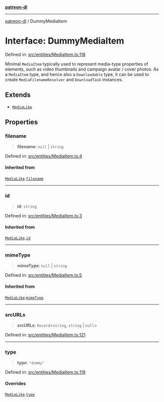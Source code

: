 [**patreon-dl**](../README.md)

***

[patreon-dl](../README.md) / DummyMediaItem

# Interface: DummyMediaItem

Defined in: [src/entities/MediaItem.ts:118](https://github.com/patrickkfkan/patreon-dl/blob/4add035452a0337eb07608bde52caecf1dcf43e7/src/entities/MediaItem.ts#L118)

Minimal `MediaItem` typically used to represent media-type properties of elements, such
as video thumbnails and campaign avatar / cover photos.
As a `MediaItem` type, and hence also a `Downloadable` type, it can be used to create
`MediaFilenameResolver` and `DownloadTask` instances.

## Extends

- [`MediaLike`](MediaLike.md)

## Properties

### filename

> **filename**: `null` \| `string`

Defined in: [src/entities/MediaItem.ts:4](https://github.com/patrickkfkan/patreon-dl/blob/4add035452a0337eb07608bde52caecf1dcf43e7/src/entities/MediaItem.ts#L4)

#### Inherited from

[`MediaLike`](MediaLike.md).[`filename`](MediaLike.md#filename)

***

### id

> **id**: `string`

Defined in: [src/entities/MediaItem.ts:3](https://github.com/patrickkfkan/patreon-dl/blob/4add035452a0337eb07608bde52caecf1dcf43e7/src/entities/MediaItem.ts#L3)

#### Inherited from

[`MediaLike`](MediaLike.md).[`id`](MediaLike.md#id)

***

### mimeType

> **mimeType**: `null` \| `string`

Defined in: [src/entities/MediaItem.ts:5](https://github.com/patrickkfkan/patreon-dl/blob/4add035452a0337eb07608bde52caecf1dcf43e7/src/entities/MediaItem.ts#L5)

#### Inherited from

[`MediaLike`](MediaLike.md).[`mimeType`](MediaLike.md#mimetype)

***

### srcURLs

> **srcURLs**: `Record`\<`string`, `string` \| `null`\>

Defined in: [src/entities/MediaItem.ts:121](https://github.com/patrickkfkan/patreon-dl/blob/4add035452a0337eb07608bde52caecf1dcf43e7/src/entities/MediaItem.ts#L121)

***

### type

> **type**: `"dummy"`

Defined in: [src/entities/MediaItem.ts:119](https://github.com/patrickkfkan/patreon-dl/blob/4add035452a0337eb07608bde52caecf1dcf43e7/src/entities/MediaItem.ts#L119)

#### Overrides

[`MediaLike`](MediaLike.md).[`type`](MediaLike.md#type)
